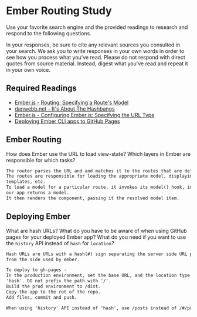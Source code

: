 # Ember Routing Study

Use your favorite search engine and the provided readings to research and
respond to the following questions.

In your responses, be sure to cite any relevant sources you consulted in your
search. We ask you to write responses in your own words in order to see how you
process what you've read. Please do not respond with direct quotes from source
material. Instead, digest what you've read and repeat it in your own voice.

## Required Readings

-   [Ember.js - Routing: Specifying a Route's Model](https://guides.emberjs.com/v2.5.0/routing/specifying-a-routes-model/)
-   [danwebb.net - It's About The Hashbangs](http://danwebb.net/2011/5/28/it-is-about-the-hashbangs)
-   [Ember.js - Configuring Ember.js: Specifying the URL Type](https://guides.emberjs.com/v2.5.0/configuring-ember/specifying-url-type/)
-   [Deploying Ember CLI apps to GitHub Pages](http://osxi.github.io/ember/github/git/2015/09/22/ember-cli-apps-on-github-pages.html)

## Ember Routing

How does Ember use the URL to load view-state? Which layers in Ember are
responsible for which tasks?

```md
The router parses the URL and and matches it to the routes that are defined.
The routes are responsible for loading the appropriate model, displaying
templates, etc.
To load a model for a particular route, it invokes its model() hook, in which
our app returns a model.
It then renders the component, passing it the resolved model item.
```

## Deploying Ember

What are hash URLs? What do you have to be aware of when using GitHub pages for
your deployed Ember app? What do you need if you want to use the `history` API
instead of `hash` for `location`?

```md
Hash URLs are URLs with a hash(#) sign separating the server side URL portion
from the side used by ember.

To deploy to gh-pages -
In the production environment, set the base URL, and the location type to
'hash'. DO not prefix the path with '/'.
Build the prod environment to /dist.
Copy the app to the rot of the repo.
Add files, commit and push.

When using 'history' API instead of 'hash', use /posts instead of /#/posts
```
